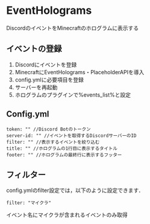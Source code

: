# EventHolograms
DiscordのイベントをMinecraftのホログラムに表示する

## イベントの登録
1. Discordにイベントを登録
2. MinecraftにEventHolograms・PlaceholderAPIを導入
3. config.ymlに必要項目を登録
4. サーバーを再起動
5. ホログラムのプラグインで%events_list%と設定

## Config.yml
```
token: "" //Discord Botのトークン
server-id: "" //イベントを取得するDiscordサーバーのID
filter: "" //表示するイベントを絞り込む
title: "" //ホログラムの1行目に表示するタイトル
footer: "" //ホログラムの最終行に表示するフッター
```

## フィルター
config.ymlのfilter設定では，以下のように設定できます．  
```
filter: "マイクラ"
```
イベント名にマイクラが含まれるイベントのみ取得
